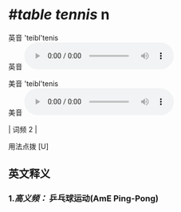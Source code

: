 # ***\#table tennis*** n
英音 'teibl'tenis  
英音
<audio src="./media/table tennis-B.aac" controls="controls"></audio>

美音 'teibl'tenis  
美音
<audio src="./media/table tennis.aac" controls="controls"></audio>



| 词频 2 |  

用法点拨  [U]

英文释义
---
### 1.*高义频：* **乒乓球运动(AmE Ping-Pong)**  


